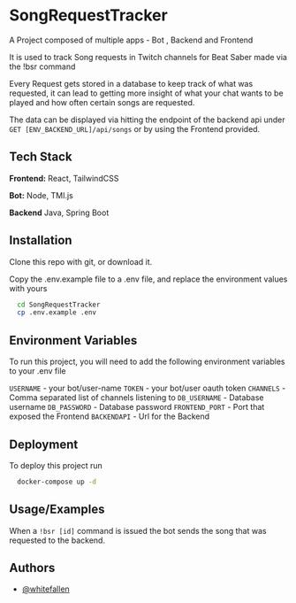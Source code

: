 
# SongRequestTracker

A Project composed of multiple apps - Bot , Backend and Frontend 

It is used to track Song requests in Twitch channels for Beat Saber made via the !bsr command

Every Request gets stored in a database to keep track of what was requested, it can lead to getting more insight of what your chat wants to be played and how often certain songs are requested.

The data can be displayed via hitting the endpoint of the backend api under ``GET [ENV_BACKEND_URL]/api/songs`` or by using the Frontend provided.
## Tech Stack

**Frontend:** React, TailwindCSS

**Bot:** Node, TMI.js

**Backend** Java, Spring Boot


## Installation

Clone this repo with git, or download it.

Copy the .env.example file to a .env file, and replace the environment values with yours

```bash
  cd SongRequestTracker
  cp .env.example .env
```
    
## Environment Variables

To run this project, you will need to add the following environment variables to your .env file

`USERNAME` - your bot/user-name
`TOKEN` - your bot/user oauth token
`CHANNELS` - Comma separated list of channels listening to
`DB_USERNAME` - Database username
`DB_PASSWORD` - Database password
`FRONTEND_PORT` - Port that exposed the Frontend
`BACKENDAPI` - Url for the Backend
## Deployment

To deploy this project run

```bash
  docker-compose up -d
```


## Usage/Examples

When a ``!bsr [id]`` command is issued the bot sends the song that was requested to the backend.


## Authors

- [@whitefallen](https://www.github.com/whitefallen)

